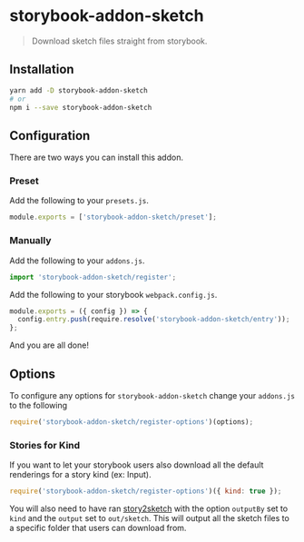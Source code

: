 # storybook-addon-sketch

> Download sketch files straight from storybook.

## Installation

```bash
yarn add -D storybook-addon-sketch
# or
npm i --save storybook-addon-sketch
```

## Configuration

There are two ways you can install this addon.

### Preset

Add the following to your `presets.js`.

```js
module.exports = ['storybook-addon-sketch/preset'];
```

### Manually

Add the following to your `addons.js`.

```js
import 'storybook-addon-sketch/register';
```

Add the following to your storybook `webpack.config.js`.

```js
module.exports = ({ config }) => {
  config.entry.push(require.resolve('storybook-addon-sketch/entry'));
};
```

And you are all done!

## Options

To configure any options for `storybook-addon-sketch` change your `addons.js` to the following

```js
require('storybook-addon-sketch/register-options')(options);
```

### Stories for Kind

If you want to let your storybook users also download all the default renderings for a story kind (ex: Input).

```js
require('storybook-addon-sketch/register-options')({ kind: true });
```

You will also need to have ran [story2sketch](https://github.com/chrisvxd/story2sketch) with the option `outputBy` set to `kind` and the `output` set to `out/sketch`. This will output all the sketch files to a specific folder that users can download from.
